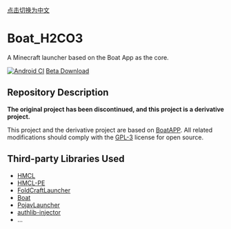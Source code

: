 [点击切换为中文](./Documents/README_cn.md)
# Boat_H2CO3

A Minecraft launcher based on the Boat App as the core.

[![Android CI](https://github.com/bilicainiaohh/Boat_H2CO3NewUI/actions/workflows/android.yml/badge.svg)](https://github.com/bilicainiaohh/Boat_H2CO3NewUI/actions/workflows/android.yml)
[Beta Download](https://nightly.link/Boat-H2CO3/Boat_H2CO3/workflows/android/H2CO3_main/H2CO3-debug.zip)

## Repository Description

**The original project has been discontinued, and this project is a derivative project.**

This project and the derivative project are based on [BoatAPP](https://github.com/AOF-Dev/Boat). All related modifications should comply with the [GPL-3](https://www.gnu.org/licenses/gpl-3.0.html) license for open source.

## Third-party Libraries Used

- [HMCL](https://github.com/huanghongxun/HMCL)
- [HMCL-PE](https://github.com/huanghongxun/HMCL-PE)
- [FoldCraftLauncher](https://github.com/FCL-Team/FoldCraftLauncher)
- [Boat](https://github.com/AOF-Dev/Boat)
- [PojavLauncher](https://github.com/PojavLauncherTeam/PojavLauncher)
- [authlib-injector](https://github.com/yushijinhun/authlib-injector)
- ...